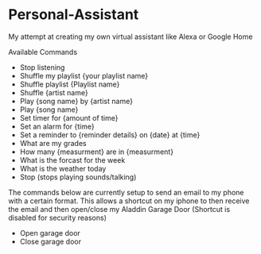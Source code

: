 # Personal-Assistant
My attempt at creating my own virtual assistant like Alexa or Google Home

Available Commands
- Stop listening
- Shuffle my playlist {your playlist name}
- Shuffle playlist {Playlist name}
- Shuffle {artist name}
- Play {song name} by {artist name}
- Play {song name}
- Set timer for {amount of time}
- Set an alarm for {time}
- Set a reminder to {reminder details} on {date} at {time}
- What are my grades
- How many {measurment} are in {measurment}
- What is the forcast for the week
- What is the weather today
- Stop (stops playing sounds/talking)

The commands below are currently setup to send an email to my phone with a certain format. This allows a shortcut on my iphone to then receive the email and then open/close my Aladdin Garage Door (Shortcut is disabled for security reasons)
- Open garage door
- Close garage door